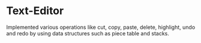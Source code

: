 # Text-Editor
Implemented various operations like cut, copy, paste, delete, highlight, undo and redo by using data structures such as piece table and stacks.
